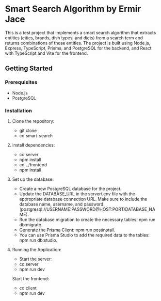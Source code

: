 # Smart Search Algorithm by Ermir Jace

This is a test project that implements a smart search algorithm that extracts entities (cities, brands, dish types, and diets) from a search term and returns combinations of those entities. The project is built using Node.js, Express, TypeScript, Prisma, and PostgreSQL for the backend, and React with TypeScript and Vite for the frontend.

## Getting Started

### Prerequisites

- Node.js
- PostgreSQL

### Installation

1. Clone the repository:
   - git clone
   - cd smart-search

2. Install dependencies:
    - cd server
    - npm install
    - cd ../frontend
    - npm install

3. Set up the database:
    - Create a new PostgreSQL database for the project.
    - Update the DATABASE_URL in the server/.env file with the appropriate database connection URL. Make sure to include the database name, username, and password. (postgresql://USERNAME:PASSWORD@HOST:PORT/DATABASE_NAME).
    - Run the database migration to create the necessary tables: npm run db:migrate.
    - Generate the Prisma Client: npm run postinstall.
    - You can use Prisma Studio to add the required data to the tables: npm run db:studio.

4. Running the Application:

    - Start the server:
    - cd server
    - npm run dev

    Start the frontend:
    - cd client
    - npm run dev
